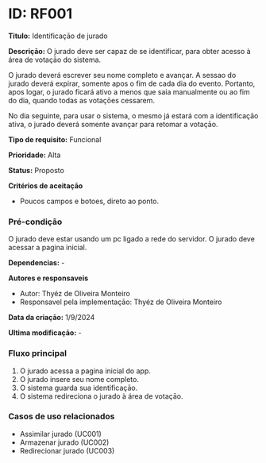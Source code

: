 # ID: RF001

**Titulo:** Identificaçāo de jurado

**Descriçāo:** O jurado deve ser capaz de se identificar, para obter acesso à área de votaçāo do sistema.

O jurado deverá escrever seu nome completo e avançar. A sessao do jurado deverá expirar, somente apos o fim de cada dia do evento. Portanto, apos logar, o jurado ficará ativo a menos que saia manualmente ou ao fim do dia, quando todas as votaçōes cessarem.

No dia seguinte, para usar o sistema, o mesmo já estará com a identificaçāo ativa, o jurado deverá somente avançar para retomar a votaçāo.

**Tipo de requisito:** Funcional

**Prioridade:** Alta

**Status:** Proposto

**Critérios de aceitaçāo**
- Poucos campos e botoes, direto ao ponto.

### Pré-condiçāo

O jurado deve estar usando um pc ligado a rede do servidor.
O jurado deve acessar a pagina inicial.

**Dependencias:** -

**Autores e responsaveis**

- Autor: Thyéz de Oliveira Monteiro
- Responsavel pela implementaçāo: Thyéz de Oliveira Monteiro

**Data da criaçāo:** 1/9/2024

**Ultima modificaçāo:** -

### Fluxo principal

1. O jurado acessa a pagina inicial do app.
2. O jurado insere seu nome completo.
3. O sistema guarda sua identificaçāo.
4. O sistema redireciona o jurado à área de votaçāo.

### Casos de uso relacionados

- Assimilar jurado (UC001)
- Armazenar jurado (UC002)
- Redirecionar jurado (UC003)
